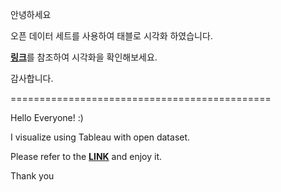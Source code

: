 안녕하세요

오픈 데이터 세트를 사용하여 태블로 시각화 하였습니다. 

[**링크**](https://public.tableau.com/app/profile/findyourwally/vizzes)를 참조하여 시각화을 확인해보세요.

감사합니다.



=============================================

Hello Everyone! :) 

I visualize using Tableau with open dataset. 

Please refer to the [**LINK**](https://public.tableau.com/app/profile/findyourwally/vizzes) and enjoy it.

Thank you
